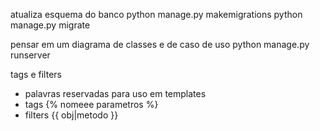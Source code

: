 atualiza esquema do banco
python manage.py makemigrations
python manage.py migrate


pensar em um diagrama de classes e de caso de uso
python manage.py runserver


tags e filters
- palavras reservadas para uso em templates
- tags {% nomeee parametros %}
- filters {{ obj|metodo }}
